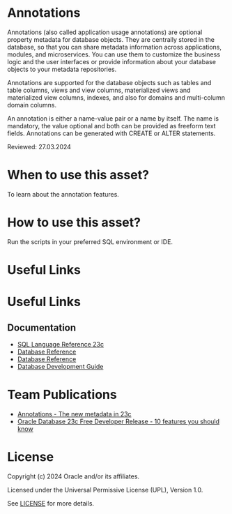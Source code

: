 # Annotations

 Annotations (also called application usage annotations) are optional property metadata for database objects. They are centrally stored in the database, so that you can share metadata information across applications, modules, and microservices. You can use them to customize the business logic and the user interfaces or provide information about your database objects to your metadata repositories.

 Annotations are supported for the database objects such as tables and table columns, views and view columns, materialized views and materialized view columns, indexes, and also for domains and multi-column domain columns.

 An annotation is either a name-value pair or a name by itself. The name is mandatory, the value optional and both can be provided as freeform text fields. Annotations can be generated with CREATE or ALTER statements. 

Reviewed: 27.03.2024

# When to use this asset?

To learn about the annotation features.

# How to use this asset?

Run the scripts in your preferred SQL environment or IDE.

# Useful Links

# Useful Links

## Documentation

- [SQL Language Reference 23c](https://docs.oracle.com/en/database/oracle/oracle-database/23/sqlrf/CREATE-TABLE.html#GUID-F9CE0CC3-13AE-4744-A43C-EAC7A71AAAB6)
- [Database Reference](https://docs.oracle.com/en/database/oracle/oracle-database/23/refrn/ALL_ANNOTATIONS_USAGE.html#GUID-BD09C121-62C2-4881-83AE-99B168095711)
- [Database Reference](https://docs.oracle.com/en/database/oracle///////oracle-database/23/refrn/USER_ANNOTATIONS.html#GUID-9B38677B-BCC6-45A4-983A-68ABE9661962)
- [Database Development Guide](https://docs.oracle.com/en/database/oracle/oracle-database/23/adfns/registering-application-data-usage-database.html#GUID-2DAF069E-0938-40AF-B05B-75AFE71D666C)


# Team Publications

- [Annotations - The new metadata in 23c](https://blogs.oracle.com/coretec/post/annotations-the-new-metadata-in-23c)
- [Oracle Database 23c Free Developer Release - 10 features you should know](https://blogs.oracle.com/coretec/post/oracle-database-23c-free-developer-sql)



# License

Copyright (c) 2024 Oracle and/or its affiliates.

Licensed under the Universal Permissive License (UPL), Version 1.0.

See [LICENSE](https://github.com/oracle-devrel/technology-engineering/blob/main/LICENSE) for more details.
